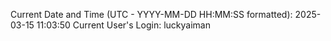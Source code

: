 Current Date and Time (UTC - YYYY-MM-DD HH:MM:SS formatted): 2025-03-15 11:03:50
Current User's Login: luckyaiman

